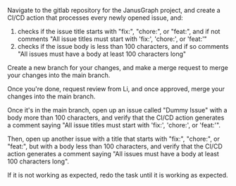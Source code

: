 Navigate to the gitlab repository for the JanusGraph project, and create a CI/CD action that processes every newly opened issue, and:

1. checks if the issue title starts with "fix:", "chore:", or "feat:", and if not comments "All issue titles must start with 'fix:', 'chore:', or 'feat:'"
2. checks if the issue body is less than 100 characters, and if so comments "All issues must have a body at least 100 characters long"

Create a new branch for your changes, and make a merge request to merge your changes into the main branch.

Once you're done, request review from Li, and once approved, merge your changes into the main branch.

Once it's in the main branch, open up an issue called "Dummy Issue" with a body more than 100 characters, and verify that the CI/CD action generates a comment saying "All issue titles must start with 'fix:', 'chore:', or 'feat:'".

Then, open up another issue with a title that starts with "fix:", "chore:", or "feat:", but with a body less than 100 characters, and verify that the CI/CD action generates a comment saying "All issues must have a body at least 100 characters long".

If it is not working as expected, redo the task until it is working as expected.